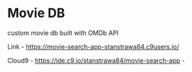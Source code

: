 # Movie DB

custom movie db built with OMDb API

Link - https://movie-search-app-stanstrawa84.c9users.io/

Cloud9 - https://ide.c9.io/stanstrawa84/movie-search-app - 
